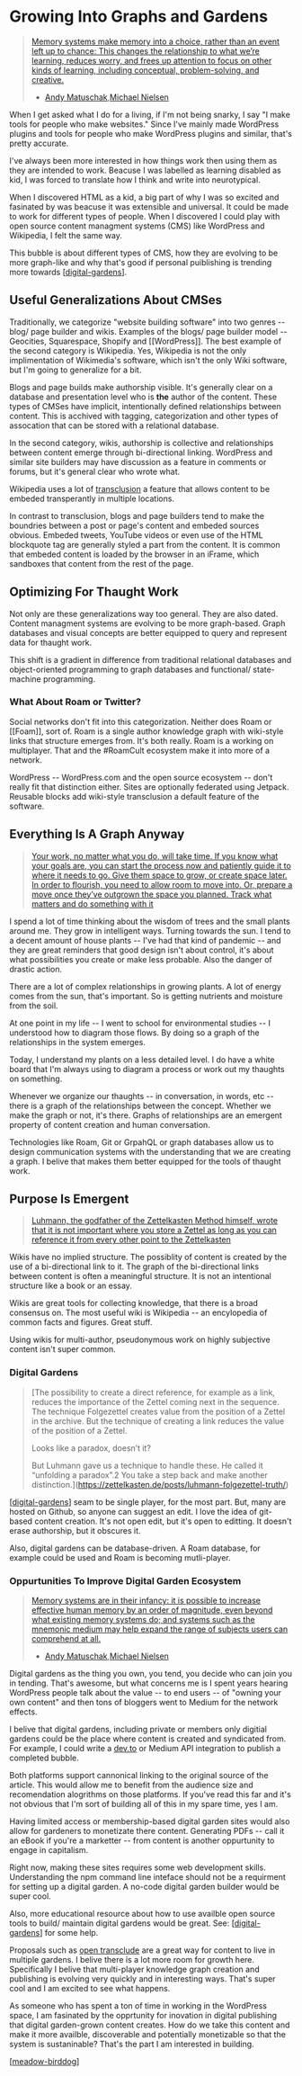 # Growing Into Graphs and Gardens

> [Memory systems make memory into a choice, rather than an event left up to chance: This changes the relationship to what we’re learning, reduces worry, and frees up attention to focus on other kinds of learning, including conceptual, problem-solving, and creative.](https://numinous.productions/ttft/#summary)
 >   - [Andy Matuschak](https://andymatuschak.org),[Michael Nielsen](http://michaelnielsen.org)

When I get asked what I do for a living, if I'm not being snarky, I say "I make tools for people who make websites." Since I've mainly made WordPress plugins and tools for people who make WordPress plugins and similar, that's pretty accurate.

I've always been more interested in how things work then using them as they are intended to work. Beacuse I was labelled as learning disabled as kid, I was forced to translate how I think and write into neurotypical.

When I discovered HTML as a kid, a big part of why I was so excited and fasinated by was beacuse it was extensible and universal. It could be made to work for different types of people. When I discovered I could play with open source content managment systems (CMS) like WordPress and Wikipedia, I felt the same way.

This bubble is about different types of CMS, how they are evolving to be more graph-like and why that's good if personal puiblishing is trending more towards [[digital-gardens]].

## Useful Generalizations About CMSes

Traditionally, we categorize "website building software" into two genres -- blog/ page builder and wikis. Examples of the blogs/ page builder model -- Geocities, Squarespace, Shopify and [[WordPress]]. The best example of the second category is Wikipedia. Yes, Wikipedia is not the only implimentation of Wikimedia's software, which isn't the only Wiki software, but I'm going to generalize for a bit.

 Blogs and page builds make authorship visible. It's generally clear on a database and presentation level who is __the__ author of the content. These types of CMSes have implicit, intentionally defined relationships between content. This is acchived with tagging, categorization and other types of assocation that can be stored with a relational database.

  In the second category, wikis, authorship is collective and relationships between content emerge through bi-directional linking. WordPress and similar site builders may have discussion as a feature in comments or forums, but it's general clear who wrote what.
  
  Wikipedia uses a lot of [transclusion](https://en.wikipedia.org/wiki/Help:Transclusion) a feature that allows content to be embeded transperantly in multiple locations.

  In contrast to transclusion, blogs and page builders tend to make the boundries between a post or page's content and embeded sources obvious. Embeded tweets, YouTube videos or even use of the HTML blockquote tag are generally styled a part from the content. It is common that embeded content is loaded by the browser in an iFrame, which sandboxes that content from the rest of the page.

## Optimizing For Thaught Work

Not only are these generalizations way too general. They are also dated. Content managment systems are evolving to be more graph-based. Graph databases and visual concepts are better equipped to query and represent data for thaught work.

This shift is a gradient in difference from traditional relational databases and object-oriented programming to graph databases and functional/ state-machine programming.

### What About Roam or Twitter?

Social networks don't fit into this categorization. Neither does Roam or [[Foam]], sort of. Roam is a single author knowledge graph with wiki-style links that structure emerges from. It's both really. Roam is a working on multiplayer. That and the #RoamCult ecosystem make it into more of a network.

WordPress -- WordPress.com and the open source ecosystem -- don't really fit that distinction either. Sites are optionally federated using Jetpack. Reusable blocks add wiki-style transclusion a default feature of the software.

## Everything Is A Graph Anyway

> [Your work, no matter what you do, will take time. If you know what your goals are, you can start the process now and patiently guide it to where it needs to go. Give them space to grow, or create space later. In order to flourish, you need to allow room to move into. Or, prepare a move once they’ve outgrown the space you planned. Track what matters and do something with it](https://josepha.blog/2020/09/09/gardens-are-just-zoos-for-plants-my-sabbatical-in-the-garden/)

I spend a lot of time thinking about the wisdom of trees and the small plants around me. They grow in intelligent ways. Turning towards the sun. I tend to a decent amount of house plants -- I've had that kind of pandemic -- and they are great reminders that good design isn't about control, it's about what possibilities you create or make less probable. Also the danger of drastic action.

There are a lot of complex relationships in growing plants. A lot of energy comes from the sun, that's important. So is getting nutrients and moisture from the soil.

At one point in my life -- I went to school for environmental studies -- I understood how to diagram those flows. By doing so a graph of the relationships in the system emerges.

Today, I understand my plants on a less detailed level. I do have a white board that I'm always using to diagram a process or work out my thaughts on something.

Whenever we organize our thaughts -- in conversation, in words, etc -- there is a graph of the relationships between the concept. Whether we make the graph or not, it's there. Graphs of relationships are an emergent property of content creation and human conversation.

Technologies like Roam, Git or GrpahQL or graph databases allow us to design communication systems with the understanding that we are creating a graph. I belive that makes them better equipped for the tools of thaught work.

## Purpose Is Emergent

> [Luhmann, the godfather of the Zettelkasten Method himself, wrote that it is not important where you store a Zettel as long as you can reference it from every other point to the Zettelkasten](https://zettelkasten.de/posts/luhmann-folgezettel-truth/)

Wikis have no implied structure. The possiblity of content is created by the use of a bi-directional link to it. The graph of the bi-directional links between content is often a meaningful structure. It is not an intentional structure like a book or an essay.

 Wikis are great tools for collecting knowledge, that there is a broad consensus on. The most useful wiki is Wikipedia -- an encylopedia of common facts and figures. Great stuff.

Using wikis for multi-author, pseudonymous work on highly subjective content isn't super common.  

### Digital Gardens

> [The possibility to create a direct reference, for example as a link, reduces the importance of the Zettel coming next in the sequence. The technique Folgezettel creates value from the position of a Zettel in the archive. But the technique of creating a link reduces the value of the position of a Zettel.
>
> Looks like a paradox, doesn’t it?
>
> But Luhmann gave us a technique to handle these. He called it “unfolding a paradox”.2 You take a step back and make another distinction.](https://zettelkasten.de/posts/luhmann-folgezettel-truth/)

[[digital-gardens]] seam to be single player, for the most part. But, many are hosted on Github, so anyone can suggest an edit. I love the idea of git-based content creation. It's not open edit, but it's open to editting. It doesn't erase authorship, but it obscures it.

Also, digital gardens can be database-driven. A Roam database, for example could be used and Roam is becoming mutli-player.

### Oppurtunities To Improve Digital Garden Ecosystem

> [Memory systems are in their infancy: it is possible to increase effective human memory by an order of magnitude, even beyond what existing memory systems do; and systems such as the mnemonic medium may help expand the range of subjects users can comprehend at all.](https://numinous.productions/ttft/#summary)
 >   - [Andy Matuschak](https://andymatuschak.org),[Michael Nielsen](http://michaelnielsen.org)
 
Digital gardens as the thing you own, you tend, you decide who can join you in tending. That's awesome, but what concerns me is I spent years hearing WordPress people talk about the value -- to end users -- of "owning your own content" and then tons of bloggers went to Medium for the network effects.

I belive that digital gardens, including private or members only digitial gardens could be the place where content is created and syndicated from. For example, I could write a [dev.to](https://dev.to) or Medium API integration to publish a completed bubble.

Both platforms support cannonical linking to the original source of the article. This would allow me to benefit from the audience size and recomendation alogrithms on those platforms. If you've read this far and it's not obvious that I'm sort of building all of this in my spare time, yes I am.

Having limited access or membership-based digital garden sites would also allow for gardeners to monetizate there content. Generating PDFs -- call it an eBook if you're a marketter -- from content is another oppurtunity to engage in capitalism.

Right now, making these sites requires some web development skills. Understanding the npm command line inteface should not be a requirment for setting up a digital garden. A no-code digital garden builder would be super cool.

Also, more educational resource about how to use availble open source tools to build/ maintain digital gardens would be great. See: [[digital-gardens]] for some help.

 Proposals such as [open transclude](https://subpixel.space/entries/open-transclude/) are a great way for content to live in multiple gardens. I belive there is a lot more room for growth here. Specifically I belive that multi-player knowledge graph creation and publishing is evolving very quickly and in interesting ways. That's super cool and I am excited to see what happens.

 As someone who has spent a ton of time in working in the WordPress space, I am  fasinated by the opprtunity for inovation in digital publishing that digital garden-grown content creates. How do we take this content and make it more availble, discoverable and potentially monetizable so that the system is sustaninable? That's the part I am interested in building.

[[meadow-birddog]]

[//begin]: # "Autogenerated link references for markdown compatibility"
[digital-gardens]: digital-gardens "Digital garden"
[meadow-birddog]: meadow-birddog "BirdDog"
[//end]: # "Autogenerated link references"